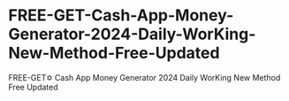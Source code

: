 # FREE-GET-Cash-App-Money-Generator-2024-Daily-WorKing-New-Method-Free-Updated
FREE-GET✡︎ Cash App Money Generator 2024 Daily WorKing New Method Free Updated
